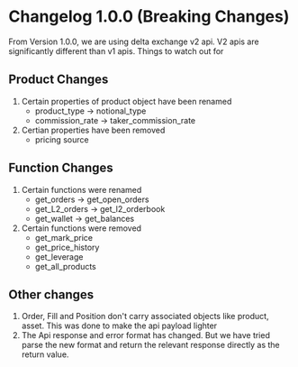 # Changelog 1.0.0 (Breaking Changes)
From Version 1.0.0, we are using delta exchange v2 api. V2 apis are significantly different than v1 apis. Things to watch out for


## Product Changes
1. Certain properties of product object have been renamed
   - product_type -> notional_type
   - commission_rate -> taker_commission_rate
2. Certian properties have been removed
   - pricing source


## Function Changes
1. Certain functions were renamed
    - get_orders -> get_open_orders
    - get_L2_orders -> get_l2_orderbook
    - get_wallet -> get_balances
2. Certain functions were removed
    - get_mark_price
    - get_price_history
    - get_leverage
    - get_all_products


## Other changes
1. Order, Fill and Position don't carry associated objects like product, asset. This was done to make the api payload lighter
2. The Api response and error format has changed. But we have tried parse the new format and return the relevant response directly as the return value.

